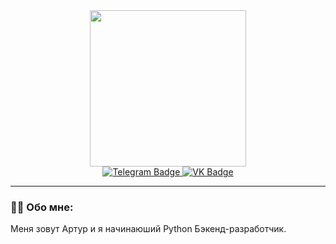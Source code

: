 <div id="header" align="center">
  <img src="https://media2.giphy.com/media/coxQHKASG60HrHtvkt/giphy.gif" width="250"/>
</div>
<div id="badges"  align="center">
  <a href="https://t.me/Padomart">
    <img src="https://img.shields.io/badge/Telegram-blue?style=for-the-badge&logo=Telegram&logoColor=white" alt="Telegram Badge"/>
  </a>
  <a href="https://vk.com/padomart">
    <img src="https://img.shields.io/badge/VK-1E90FF?style=for-the-badge&logo=VK&logoColor=white" alt="VK Badge"/>
  </a>
</div>

---

### :man_technologist: Обо мне:
Меня зовут Артур и я начинаюший Python Бэкенд-разработчик. 
<!-- - Участвовал в <a href="https://github.com/BawNer/py-vision">Проекте по адаптированию вейвлетов под язык программирования Python</a>
Участвовал в <a href="https://github.com/BawNer/hack_rin_i_p_buzaev">Хакатоне</a> и разрабатывал серверную часть-->
